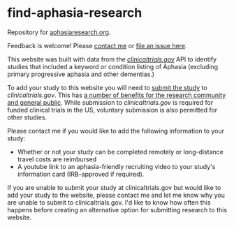 
# find-aphasia-research

Repository for [aphasiaresearch.org](aphasiaresearch.org). 

Feedback is welcome! Please [contact me](https://robcavanaugh.com) or [file an issue here]( https://github.com/rbcavanaugh/find-aphasia-research/issues).

This website was built with data from the [*clinicaltrials.gov*](https://clinicaltrials.gov/) API to identify studies that included a keyword or condition listing of Aphasia (excluding primary progressive aphasia and other dementias.) 

To add your study to this website you will need to [submit the study](https://clinicaltrials.gov/ct2/manage-recs) to *clinicaltrials.gov*. This has [a number of benefits for the research community and general public](https://clinicaltrials.gov/ct2/manage-recs/background). While submission to *clinicaltrials.gov* is required for funded clinical trials in the US, voluntary submission is also permitted for other studies.

Please contact me if you would like to add the following information to your study:

- Whether or not your study can be completed remotely or long-distance travel costs are reimbursed
- A youtube link to an aphasia-friendly recruiting video to your study's information card (IRB-approved if required).

If you are unable to submit your study at clinicaltrials.gov but would like to add your study to the website, please contact me and let me know why you are unable to submit to clinicaltrials.gov.  I'd like to know how often this happens before creating an alternative option for submitting research to this website. 
